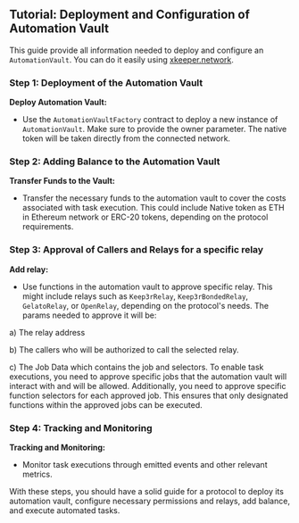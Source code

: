 ## Tutorial: Deployment and Configuration of Automation Vault

This guide provide all information needed to deploy and configure an `AutomationVault`. You can do it easily using [xkeeper.network](https://xkeeper.network/).

### Step 1: Deployment of the Automation Vault

**Deploy Automation Vault:**

- Use the `AutomationVaultFactory` contract to deploy a new instance of `AutomationVault`. Make sure to provide the owner parameter. The native token will be taken directly from the connected network.

### Step 2: Adding Balance to the Automation Vault

**Transfer Funds to the Vault:**

- Transfer the necessary funds to the automation vault to cover the costs associated with task execution. This could include Native token as ETH in Ethereum network or ERC-20 tokens, depending on the protocol requirements.

### Step 3: Approval of Callers and Relays for a specific relay

**Add relay:**

- Use functions in the automation vault to approve specific relay. This might include relays such as `Keep3rRelay`, `Keep3rBondedRelay`, `GelatoRelay`, or `OpenRelay`, depending on the protocol's needs. The params needed to approve it will be:

a) The relay address

b) The callers who will be authorized to call the selected relay.

c) The Job Data which contains the job and selectors. To enable task executions, you need to approve specific jobs that the automation vault will interact with and will be allowed. Additionally, you need to approve specific function selectors for each approved job. This ensures that only designated functions within the approved jobs can be executed.

### Step 4: Tracking and Monitoring

**Tracking and Monitoring:**

- Monitor task executions through emitted events and other relevant metrics.

With these steps, you should have a solid guide for a protocol to deploy its automation vault, configure necessary permissions and relays, add balance, and execute automated tasks.
